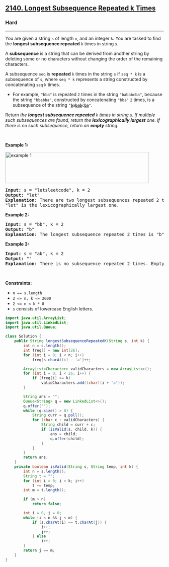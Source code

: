 <h2><a href="https://leetcode.com/problems/longest-subsequence-repeated-k-times">2140. Longest Subsequence Repeated k Times</a></h2><h3>Hard</h3><hr><p>You are given a string <code>s</code> of length <code>n</code>, and an integer <code>k</code>. You are tasked to find the <strong>longest subsequence repeated</strong> <code>k</code> times in string <code>s</code>.</p>

<p>A <strong>subsequence</strong> is a string that can be derived from another string by deleting some or no characters without changing the order of the remaining characters.</p>

<p>A subsequence <code>seq</code> is <strong>repeated</strong> <code>k</code> times in the string <code>s</code> if <code>seq * k</code> is a subsequence of <code>s</code>, where <code>seq * k</code> represents a string constructed by concatenating <code>seq</code> <code>k</code> times.</p>

<ul>
	<li>For example, <code>&quot;bba&quot;</code> is repeated <code>2</code> times in the string <code>&quot;bababcba&quot;</code>, because the string <code>&quot;bbabba&quot;</code>, constructed by concatenating <code>&quot;bba&quot;</code> <code>2</code> times, is a subsequence of the string <code>&quot;<strong><u>b</u></strong>a<strong><u>bab</u></strong>c<strong><u>ba</u></strong>&quot;</code>.</li>
</ul>

<p>Return <em>the <strong>longest subsequence repeated</strong> </em><code>k</code><em> times in string </em><code>s</code><em>. If multiple such subsequences are found, return the <strong>lexicographically largest</strong> one. If there is no such subsequence, return an <strong>empty</strong> string</em>.</p>

<p>&nbsp;</p>
<p><strong class="example">Example 1:</strong></p>
<img alt="example 1" src="https://assets.leetcode.com/uploads/2021/08/30/longest-subsequence-repeat-k-times.png" style="width: 457px; height: 99px;" />
<pre>
<strong>Input:</strong> s = &quot;letsleetcode&quot;, k = 2
<strong>Output:</strong> &quot;let&quot;
<strong>Explanation:</strong> There are two longest subsequences repeated 2 times: &quot;let&quot; and &quot;ete&quot;.
&quot;let&quot; is the lexicographically largest one.
</pre>

<p><strong class="example">Example 2:</strong></p>

<pre>
<strong>Input:</strong> s = &quot;bb&quot;, k = 2
<strong>Output:</strong> &quot;b&quot;
<strong>Explanation:</strong> The longest subsequence repeated 2 times is &quot;b&quot;.
</pre>

<p><strong class="example">Example 3:</strong></p>

<pre>
<strong>Input:</strong> s = &quot;ab&quot;, k = 2
<strong>Output:</strong> &quot;&quot;
<strong>Explanation:</strong> There is no subsequence repeated 2 times. Empty string is returned.
</pre>

<p>&nbsp;</p>
<p><strong>Constraints:</strong></p>

<ul>
	<li><code>n == s.length</code></li>
	<li><code>2 &lt;= n, k &lt;= 2000</code></li>
	<li><code>2 &lt;= n &lt; k * 8</code></li>
	<li><code>s</code> consists of lowercase English letters.</li>
</ul>

```java
import java.util.ArrayList;
import java.util.LinkedList;
import java.util.Queue;

class Solution {
    public String longestSubsequenceRepeatedK(String s, int k) {
        int n = s.length();
        int freq[] = new int[26];
        for (int i = 0; i < n; i++)
            freq[s.charAt(i) - 'a']++;

        ArrayList<Character> validCharacters = new ArrayList<>();
        for (int i = 0; i < 26; i++) {
            if (freq[i] >= k)
                validCharacters.add((char)(i + 'a'));
        }

        String ans = "";
        Queue<String> q = new LinkedList<>();
        q.offer("");
        while (q.size() > 0) {
            String curr = q.poll();
            for (char c : validCharacters) {
                String child = curr + c;
                if (isValid(s, child, k)) {
                    ans = child;
                    q.offer(child);
                }
            }
        }
        return ans;
    }
    private boolean isValid(String s, String temp, int k) {
        int n = s.length();
        String t = "";
        for (int i = 0; i < k; i++)
            t += temp;
        int m = t.length();

        if (m > n)
            return false;

        int i = 0, j = 0;
        while (i < n && j < m) {
            if (s.charAt(i) == t.charAt(j)) {
                i++;
                j++;
            } else
                i++;
        }
        return j == m;
    }
}
```

